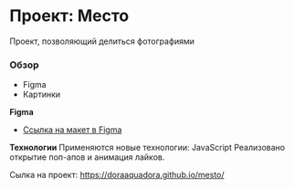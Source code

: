 # Проект: Место
Проект, позволяющий делиться фотографиями

### Обзор

* Figma
* Картинки

**Figma**

* [Ссылка на макет в Figma](https://www.figma.com/file/2cn9N9jSkmxD84oJik7xL7/JavaScript.-Sprint-4?node-id=0%3A1)

**Технологии**
Применяются новые технологии: JavaScript
Реализовано открытие поп-апов и анимация лайков.

Сылка на проект:  https://doraaquadora.github.io/mesto/
